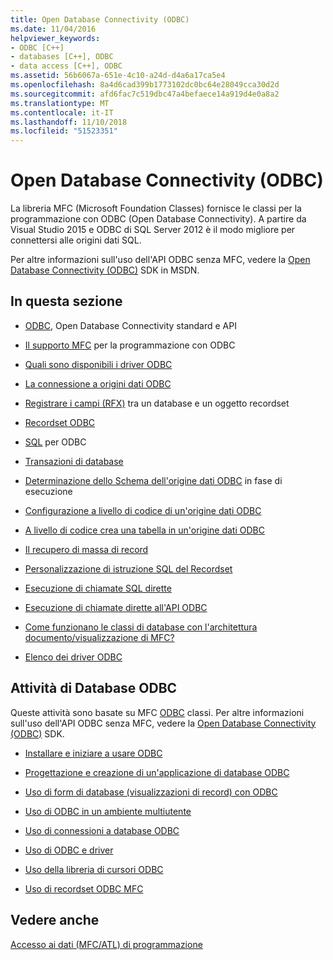 ```yaml
---
title: Open Database Connectivity (ODBC)
ms.date: 11/04/2016
helpviewer_keywords:
- ODBC [C++]
- databases [C++], ODBC
- data access [C++], ODBC
ms.assetid: 56b6067a-651e-4c10-a24d-d4a6a17ca5e4
ms.openlocfilehash: 8a4d6cad399b1773102dc0bc64e28049cca30d2d
ms.sourcegitcommit: afd6fac7c519dbc47a4befaece14a919d4e0a8a2
ms.translationtype: MT
ms.contentlocale: it-IT
ms.lasthandoff: 11/10/2018
ms.locfileid: "51523351"
---
```

# <a name="open-database-connectivity-odbc"></a>Open Database Connectivity (ODBC)

La libreria MFC (Microsoft Foundation Classes) fornisce le classi per la programmazione con ODBC (Open Database Connectivity). A partire da Visual Studio 2015 e ODBC di SQL Server 2012 è il modo migliore per connettersi alle origini dati SQL.

Per altre informazioni sull'uso dell'API ODBC senza MFC, vedere la [Open Database Connectivity (ODBC)](/sql/odbc/microsoft-open-database-connectivity-odbc) SDK in MSDN.


## <a name="in-this-section"></a>In questa sezione

- [ODBC](odbc-basics.md), Open Database Connectivity standard e API

- [Il supporto MFC](odbc-and-mfc.md) per la programmazione con ODBC

- [Quali sono disponibili i driver ODBC](odbc-driver-list.md)

- [La connessione a origini dati ODBC](data-source-managing-connections-odbc.md)

- [Registrare i campi (RFX)](record-field-exchange-rfx.md) tra un database e un oggetto recordset

- [Recordset ODBC](recordset-odbc.md)

- [SQL](sql.md) per ODBC

- [Transazioni di database](transaction-odbc.md)

- [Determinazione dello Schema dell'origine dati ODBC](data-source-determining-the-schema-of-the-data-source-odbc.md) in fase di esecuzione

- [Configurazione a livello di codice di un'origine dati ODBC](data-source-programmatically-configuring-an-odbc-data-source.md)

- [A livello di codice crea una tabella in un'origine dati ODBC](data-source-programmatically-creating-a-table-in-an-odbc-data-source.md)

- [Il recupero di massa di record](recordset-fetching-records-in-bulk-odbc.md)

- [Personalizzazione di istruzione SQL del Recordset](sql-customizing-your-recordsets-sql-statement-odbc.md)

- [Esecuzione di chiamate SQL dirette](sql-making-direct-sql-calls-odbc.md)

- [Esecuzione di chiamate dirette all'API ODBC](odbc-calling-odbc-api-functions-directly.md)

- [Come funzionano le classi di database con l'architettura documento/visualizzazione di MFC?](working-with-documents-and-views.md)

- [Elenco dei driver ODBC](odbc-driver-list.md)

## <a name="odbc-database-tasks"></a>Attività di Database ODBC

Queste attività sono basate su MFC [ODBC](odbc-basics.md) classi. Per altre informazioni sull'uso dell'API ODBC senza MFC, vedere la [Open Database Connectivity (ODBC)](/sql/odbc/microsoft-open-database-connectivity-odbc) SDK.

- [Installare e iniziare a usare ODBC](installing-and-getting-started-with-odbc.md)

- [Progettazione e creazione di un'applicazione di database ODBC](design-and-create-an-odbc-database-application.md)

- [Uso di form di database (visualizzazioni di record) con ODBC](use-database-forms-record-views-with-odbc.md)

- [Uso di ODBC in un ambiente multiutente](use-odbc-to-work-with-other-users.md)

- [Uso di connessioni a database ODBC](work-with-odbc-database-connections.md)

- [Uso di ODBC e driver](work-with-odbc-and-drivers.md)

- [Uso della libreria di cursori ODBC](use-the-odbc-cursor-library.md)

- [Uso di recordset ODBC MFC](use-mfc-odbc-recordsets.md)

## <a name="see-also"></a>Vedere anche

[Accesso ai dati (MFC/ATL) di programmazione](../../data/data-access-programming-mfc-atl.md)